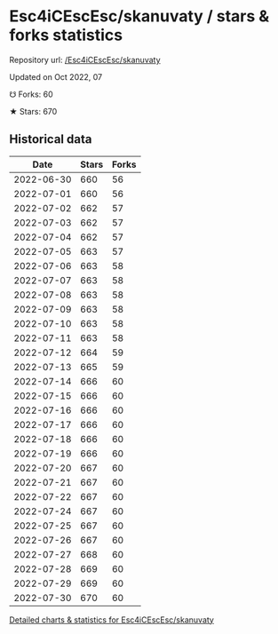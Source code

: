 # Esc4iCEscEsc/skanuvaty / stars & forks statistics

Repository url: [/Esc4iCEscEsc/skanuvaty](https://github.com/Esc4iCEscEsc/skanuvaty)

Updated on Oct 2022, 07

☋ Forks: 60

★ Stars: 670

## Historical data
| Date | Stars | Forks |
|------|-------|-------|
| 2022-06-30 | 660 | 56 | 
| 2022-07-01 | 660 | 56 | 
| 2022-07-02 | 662 | 57 | 
| 2022-07-03 | 662 | 57 | 
| 2022-07-04 | 662 | 57 | 
| 2022-07-05 | 663 | 57 | 
| 2022-07-06 | 663 | 58 | 
| 2022-07-07 | 663 | 58 | 
| 2022-07-08 | 663 | 58 | 
| 2022-07-09 | 663 | 58 | 
| 2022-07-10 | 663 | 58 | 
| 2022-07-11 | 663 | 58 | 
| 2022-07-12 | 664 | 59 | 
| 2022-07-13 | 665 | 59 | 
| 2022-07-14 | 666 | 60 | 
| 2022-07-15 | 666 | 60 | 
| 2022-07-16 | 666 | 60 | 
| 2022-07-17 | 666 | 60 | 
| 2022-07-18 | 666 | 60 | 
| 2022-07-19 | 666 | 60 | 
| 2022-07-20 | 667 | 60 | 
| 2022-07-21 | 667 | 60 | 
| 2022-07-22 | 667 | 60 | 
| 2022-07-24 | 667 | 60 | 
| 2022-07-25 | 667 | 60 | 
| 2022-07-26 | 667 | 60 | 
| 2022-07-27 | 668 | 60 | 
| 2022-07-28 | 669 | 60 | 
| 2022-07-29 | 669 | 60 | 
| 2022-07-30 | 670 | 60 | 


[Detailed charts & statistics for Esc4iCEscEsc/skanuvaty](https://reviewgithub.com/rep/Esc4iCEscEsc/skanuvaty)
